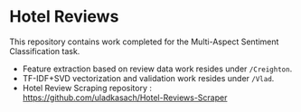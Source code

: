 # Hotel Reviews

This repository contains work completed for the Multi-Aspect Sentiment Classification task. 
- Feature extraction based on review data work resides under `/Creighton`. 
- TF-IDF+SVD vectorization and validation work resides under `/Vlad`.
- Hotel Review Scraping repository : https://github.com/uladkasach/Hotel-Reviews-Scraper 
